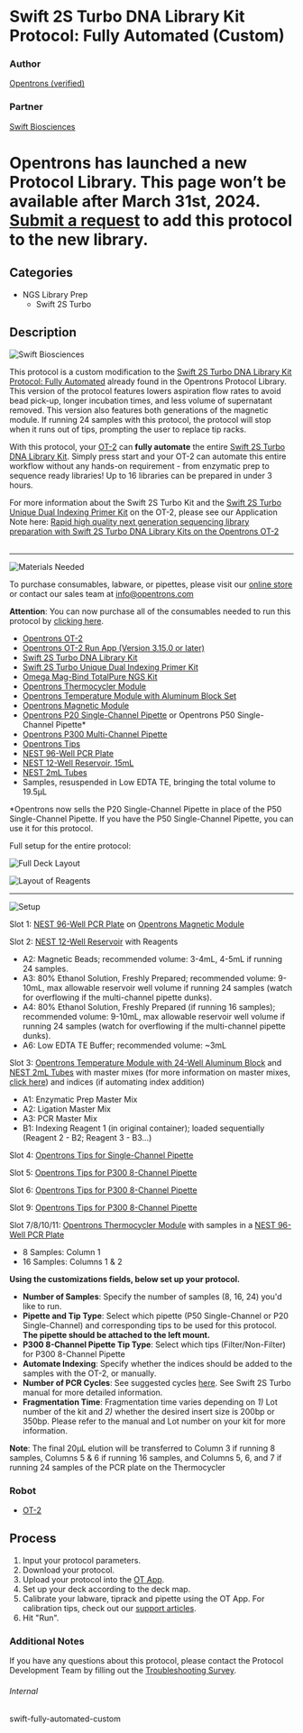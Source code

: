 # Swift 2S Turbo DNA Library Kit Protocol: Fully Automated (Custom)

### Author
[Opentrons (verified)](https://opentrons.com/)

### Partner
[Swift Biosciences](https://swiftbiosci.com/)


# Opentrons has launched a new Protocol Library. This page won’t be available after March 31st, 2024. [Submit a request](https://docs.google.com/forms/d/e/1FAIpQLSdYYp9QCKow4nn0KlCVsMS3HX0eJ0N9O7-erajKvcpT0lWbSg/viewform) to add this protocol to the new library.

## Categories
* NGS Library Prep
	* Swift 2S Turbo


## Description
![Swift Biosciences](https://opentrons-protocol-library-website.s3.amazonaws.com/custom-README-images/swift-2s-protocol/swift_logo.jpg)

This protocol is a custom modification to the [Swift 2S Turbo DNA Library Kit Protocol: Fully Automated](https://protocols.opentrons.com/protocol/swift-fully-automated) already found in the Opentrons Protocol Library. This version of the protocol features lowers aspiration flow rates to avoid bead pick-up, longer incubation times, and less volume of supernatant removed. This version also features both generations of the magnetic module. If running 24 samples with this protocol, the protocol will stop when it runs out of tips, prompting the user to replace tip racks.

With this protocol, your [OT-2](https://shop.opentrons.com/collections/ot-2-robot/products/ot-2) can **fully automate** the entire [Swift 2S Turbo DNA Library Kit](https://swiftbiosci.com/swift-2s-turbo-dna-library-kits/). Simply press start and your OT-2 can automate this entire workflow without any hands-on requirement - from enzymatic prep to sequence ready libraries! Up to 16 libraries can be prepared in under 3 hours.


For more information about the Swift 2S Turbo Kit and the [Swift 2S Turbo Unique Dual Indexing Primer Kit](https://shop.opentrons.com/products/swift-2s-turbo-unique-dual-indexing-primer-kit-96-rxns?_pos=1&_sid=f1fb599e7&_ss=r) on the OT-2, please see our Application Note here: [Rapid high quality next generation sequencing library preparation with Swift 2S Turbo DNA Library Kits on the Opentrons OT-2](https://opentrons-landing-img.s3.amazonaws.com/bundles/swift_automated_ngs_application_note.pdf)</br>
</br>


---
![Materials Needed](https://s3.amazonaws.com/opentrons-protocol-library-website/custom-README-images/001-General+Headings/materials.png)

To purchase consumables, labware, or pipettes, please visit our [online store](https://shop.opentrons.com/) or contact our sales team at [info@opentrons.com](mailto:info@opentrons.com)


**Attention**: You can now purchase all of the consumables needed to run this protocol by [clicking here](https://shop.opentrons.com/products/ngs-library-prep-workstation-consumables-refill).

* [Opentrons OT-2](https://shop.opentrons.com/collections/ot-2-robot/products/ot-2)
* [Opentrons OT-2 Run App (Version 3.15.0 or later)](https://opentrons.com/ot-app/)
* [Swift 2S Turbo DNA Library Kit](https://swiftbiosci.com/swift-2s-turbo-dna-library-kits/)
* [Swift 2S Turbo Unique Dual Indexing Primer Kit](https://shop.opentrons.com/products/swift-2s-turbo-unique-dual-indexing-primer-kit-96-rxns?_pos=1&_sid=f1fb599e7&_ss=r)
* [Omega Mag-Bind TotalPure NGS Kit](https://shop.opentrons.com/collections/verified-reagents/products/mag-bind-total-pure-ngs)
* [Opentrons Thermocycler Module](https://shop.opentrons.com/collections/hardware-modules/products/thermocycler-module)
* [Opentrons Temperature Module with Aluminum Block Set](https://shop.opentrons.com/collections/hardware-modules/products/tempdeck)
* [Opentrons Magnetic Module](https://shop.opentrons.com/collections/hardware-modules/products/magdeck)
* [Opentrons P20 Single-Channel Pipette](https://shop.opentrons.com/collections/ot-2-pipettes/products/single-channel-electronic-pipette) or Opentrons P50 Single-Channel Pipette*
* [Opentrons P300 Multi-Channel Pipette](https://shop.opentrons.com/collections/ot-2-robot/products/8-channel-electronic-pipette)
* [Opentrons Tips](https://shop.opentrons.com/collections/opentrons-tips)
* [NEST 96-Well PCR Plate](https://shop.opentrons.com/collections/lab-plates/products/nest-0-1-ml-96-well-pcr-plate-full-skirt)
* [NEST 12-Well Reservoir, 15mL](https://shop.opentrons.com/collections/reservoirs/products/nest-12-well-reservoir-15-ml)
* [NEST 2mL Tubes](https://shop.opentrons.com/collections/tubes/products/nest-2-0-ml-sample-vial)
* Samples, resuspended in Low EDTA TE, bringing the total volume to 19.5µL



\*Opentrons now sells the P20 Single-Channel Pipette in place of the P50 Single-Channel Pipette. If you have the P50 Single-Channel Pipette, you can use it for this protocol.


Full setup for the entire protocol:

![Full Deck Layout](https://opentrons-protocol-library-website.s3.amazonaws.com/custom-README-images/swift-2s-protocol/swift-fa-layout.png)

![Layout of Reagents](https://opentrons-protocol-library-website.s3.amazonaws.com/custom-README-images/swift-2s-protocol/swift-fa-labware.jpeg)




---
![Setup](https://s3.amazonaws.com/opentrons-protocol-library-website/custom-README-images/001-General+Headings/Setup.png)


Slot 1: [NEST 96-Well PCR Plate](https://shop.opentrons.com/collections/lab-plates/products/nest-0-1-ml-96-well-pcr-plate-full-skirt) on [Opentrons Magnetic Module](https://shop.opentrons.com/collections/hardware-modules/products/magdeck)


Slot 2: [NEST 12-Well Reservoir](https://shop.opentrons.com/collections/reservoirs/products/nest-12-well-reservoir-15-ml) with Reagents
* A2: Magnetic Beads; recommended volume: 3-4mL, 4-5mL if running 24 samples.
* A3: 80% Ethanol Solution, Freshly Prepared; recommended volume: 9-10mL, max allowable reservoir well volume if running 24 samples (watch for overflowing if the multi-channel pipette dunks).
* A4: 80% Ethanol Solution, Freshly Prepared (if running 16 samples); recommended volume: 9-10mL, max allowable reservoir well volume if running 24 samples (watch for overflowing if the multi-channel pipette dunks).
* A6: Low EDTA TE Buffer; recommended volume: ~3mL


Slot 3: [Opentrons Temperature Module with 24-Well Aluminum Block](https://shop.opentrons.com/collections/hardware-modules/products/tempdeck) and [NEST 2mL Tubes](https://shop.opentrons.com/collections/tubes/products/nest-2-0-ml-sample-vial) with master mixes (for more information on master mixes, [click here](https://opentrons-protocol-library-website.s3.amazonaws.com/Technical+Notes/swift-fully-automated-custom/Swift+2s+Turbo+Fully+Automated+MasterMix+Volumes+(1).xlsx)) and indices (if automating index addition)
* A1: Enzymatic Prep Master Mix
* A2: Ligation Master Mix
* A3: PCR Master Mix
* B1: Indexing Reagent 1 (in original container); loaded sequentially (Reagent 2 - B2; Reagent 3 - B3...)


Slot 4: [Opentrons Tips for Single-Channel Pipette](https://shop.opentrons.com/collections/opentrons-tips)


Slot 5: [Opentrons Tips for P300 8-Channel Pipette](https://shop.opentrons.com/collections/opentrons-tips)


Slot 6: [Opentrons Tips for P300 8-Channel Pipette](https://shop.opentrons.com/collections/opentrons-tips)


Slot 9: [Opentrons Tips for P300 8-Channel Pipette](https://shop.opentrons.com/collections/opentrons-tips)



Slot 7/8/10/11: [Opentrons Thermocycler Module](https://shop.opentrons.com/collections/hardware-modules/products/thermocycler-module) with samples in a [NEST 96-Well PCR Plate](https://shop.opentrons.com/collections/lab-plates/products/nest-0-1-ml-96-well-pcr-plate-full-skirt)
* 8 Samples: Column 1
* 16 Samples: Columns 1 & 2



__Using the customizations fields, below set up your protocol.__
* **Number of Samples**: Specify the number of samples (8, 16, 24) you'd like to run.
* **Pipette and Tip Type**: Select which pipette (P50 Single-Channel or P20 Single-Channel) and corresponding tips to be used for this protocol. **The pipette should be attached to the left mount.**
* **P300 8-Channel Pipette Tip Type**: Select which tips (Filter/Non-Filter) for P300 8-Channel Pipette
* **Automate Indexing**: Specify whether the indices should be added to the samples with the OT-2, or manually.
* **Number of PCR Cycles**: See suggested cycles [here](https://opentrons-protocol-library-website.s3.amazonaws.com/Technical+Notes/swift-fully-automated-custom/Swift+Fully+Automated+-+PCR+Cycles+Recommendation.xlsx). See Swift 2S Turbo manual for more detailed information.
* **Fragmentation Time**: Fragmentation time varies depending on *1)* Lot number of the kit and *2)* whether the desired insert size is 200bp or 350bp. Please refer to the manual and Lot number on your kit for more information.



**Note**: The final 20µL elution will be transferred to Column 3 if running 8 samples, Columns 5 & 6 if running 16 samples, and Columns 5, 6, and 7 if running 24 samples of the PCR plate on the Thermocycler

### Robot
* [OT-2](https://opentrons.com/ot-2)

## Process

1. Input your protocol parameters.
2. Download your protocol.
3. Upload your protocol into the [OT App](https://opentrons.com/ot-app).
4. Set up your deck according to the deck map.
5. Calibrate your labware, tiprack and pipette using the OT App. For calibration tips, check out our [support articles](https://support.opentrons.com/en/collections/1559720-guide-for-getting-started-with-the-ot-2).
6. Hit "Run".

### Additional Notes
If you have any questions about this protocol, please contact the Protocol Development Team by filling out the [Troubleshooting Survey](https://protocol-troubleshooting.paperform.co/).

###### Internal
swift-fully-automated-custom
